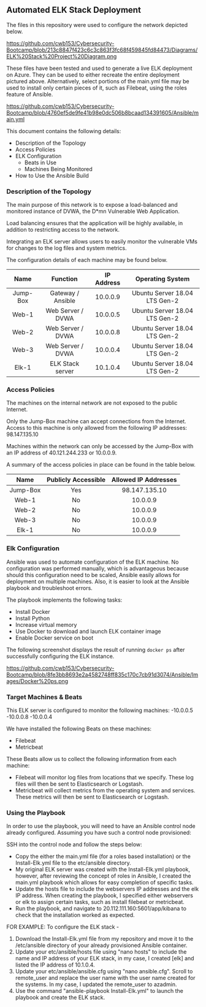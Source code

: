 ## Automated ELK Stack Deployment

The files in this repository were used to configure the network depicted below.

https://github.com/cwb153/Cybersecurity-Bootcamp/blob/213c8847f423c6c3c863f3fc68f459845fd84473/Diagrams/ELK%20Stack%20Project%20Diagram.png

These files have been tested and used to generate a live ELK deployment on Azure. They can be used to either recreate the entire deployment pictured above. Alternatively, select portions of the main.yml file may be used to install only certain pieces of it, such as Filebeat, using the roles feature of Ansible.

https://github.com/cwb153/Cybersecurity-Bootcamp/blob/4760ef5de9fe41b98e0dc506b8bcaad134391605/Ansible/main.yml

This document contains the following details:
- Description of the Topology
- Access Policies
- ELK Configuration
  - Beats in Use
  - Machines Being Monitored
- How to Use the Ansible Build


### Description of the Topology

The main purpose of this network is to expose a load-balanced and monitored instance of DVWA, the D*mn Vulnerable Web Application.

Load balancing ensures that the application will be highly available, in addition to restricting access to the network.

Integrating an ELK server allows users to easily monitor the vulnerable VMs for changes to the log files and system metrics.

The configuration details of each machine may be found below.

|   Name   |      Function     | IP Address |        Operating System       |
|:--------:|:-----------------:|:----------:|:-----------------------------:|
| Jump-Box | Gateway / Ansible     | 10.0.0.9   | Ubuntu Server 18.04 LTS Gen-2 |
| Web-1       | Web Server / DVWA | 10.0.0.5   | Ubuntu Server 18.04 LTS Gen-2 |
| Web-2       | Web Server / DVWA | 10.0.0.8   | Ubuntu Server 18.04 LTS Gen-2 |
| Web-3       | Web Server / DVWA | 10.0.0.4   | Ubuntu Server 18.04 LTS Gen-2 |
| Elk-1         | ELK Stack server      | 10.1.0.4   | Ubuntu Server 18.04 LTS Gen-2 |





### Access Policies

The machines on the internal network are not exposed to the public Internet. 

Only the Jump-Box machine can accept connections from the Internet. Access to this machine is only allowed from the following IP addresses:
98.147.135.10

Machines within the network can only be accessed by the Jump-Box with an IP address of 40.121.244.233 or 10.0.0.9.

A summary of the access policies in place can be found in the table below.

|   Name   |      Publicly Accessible     | Allowed IP Addresses      |
|:--------:|:----------------------------:|:-------------------------:|
| Jump-Box | Yes    | 98.147.135.10   |
| Web-1       | No | 10.0.0.9  |
| Web-2       | No | 10.0.0.9 |
| Web-3       | No | 10.0.0.9 |
| Elk-1         | No  | 10.0.0.9 |




### Elk Configuration

Ansible was used to automate configuration of the ELK machine. No configuration was performed manually, which is advantageous because should this configuration need to be scaled, Ansible easily allows for deployment on multiple machines. Also, it is easier to look at the Ansible playbook and troubleshoot errors.

The playbook implements the following tasks:

- Install Docker
- Install Python
- Increase virtual memory
- Use Docker to download and launch ELK container image
- Enable Docker service on boot

The following screenshot displays the result of running `docker ps` after successfully configuring the ELK instance.

https://github.com/cwb153/Cybersecurity-Bootcamp/blob/8fe3bb8693e2a4582748ff835c170c7cb91d3074/Ansible/Images/Docker%20ps.png

### Target Machines & Beats
This ELK server is configured to monitor the following machines:
-10.0.0.5
-10.0.0.8
-10.0.0.4

We have installed the following Beats on these machines:
- Filebeat
- Metricbeat

These Beats allow us to collect the following information from each machine:
- Filebeat will monitor log files from locations that we specify. These log files will then be sent to Elasticsearch or Logstash.
- Metricbeat will collect metrics from the operating system and services. These metrics will then be sent to Elasticsearch or Logstash.

### Using the Playbook
In order to use the playbook, you will need to have an Ansible control node already configured. Assuming you have such a control node provisioned: 

SSH into the control node and follow the steps below:
- Copy the either the main.yml file (for a roles based installation) or the Install-Elk.yml file to the etc/ansible directory.
- My original ELK server was created with the Install-Elk.yml playbook, however, after reviewing the concept of roles in Ansible, I created the main.yml playbook which allows for easy completion of specific tasks.
- Update the hosts file to include the webservers IP addresses and the elk IP address. When creating the playbook, I specified either webservers or elk to assign certain tasks, such as install filebeat or metricbeat.
- Run the playbook, and navigate to 20.112.111.160:5601/app/kibana to check that the installation worked as expected.


FOR EXAMPLE:
To configure the ELK stack - 
1) Download the Install-Elk.yml file from my repository and move it to the /etc/ansible directory of your already provisioned Ansible container.
2) Update your etc/ansible/hosts file using "nano hosts" to include the name and IP address of your ELK stack, in my case, I created [elk] and listed the IP address of 10.1.0.4.
3) Update your etc/ansible/ansible.cfg using "nano ansible.cfg". Scroll to remote_user and replace the user name with the user name created for the systems. In my case, I updated the remote_user to azadmin.
4) Use the command "ansible-playbook Install-Elk.yml" to launch the playbook and create the ELK stack.

